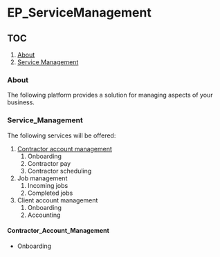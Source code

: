 # EP_ServiceManagement

## TOC
1. [About](#About)
2. [Service Management](#Service_Management)

### About
The following platform provides a solution for managing aspects of your
business.

### Service_Management
The following services will be offered:

1. [Contractor account management](#Contractor_Account_Management)
    1. Onboarding
    2. Contractor pay
    3. Contractor scheduling 
2. Job management
    1. Incoming jobs
    2. Completed jobs
3. Client account management
    1. Onboarding
    2. Accounting

#### Contractor_Account_Management
- Onboarding 